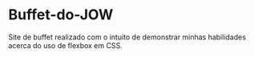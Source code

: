 # Buffet-do-JOW
Site de buffet realizado com o intuito de demonstrar minhas habilidades acerca do uso de flexbox em CSS.
